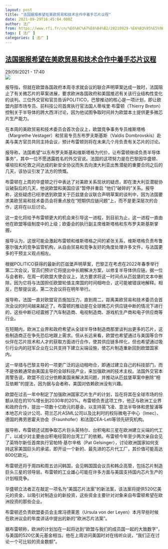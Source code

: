 ```yaml
---
layout: post
title: "法国据报希望在美欧贸易和技术合作中着手芯片议程"
date: 2021-09-29T16:45:04.000Z
author: 法广
from: https://www.rfi.fr/cn/%E6%AC%A7%E6%B4%B2/20210929-%E6%B3%95%E5%9B%BD%E6%8D%AE%E6%8A%A5%E5%B8%8C%E6%9C%9B%E5%9C%A8%E7%BE%8E%E6%AC%A7%E8%B4%B8%E6%98%93%E5%92%8C%E6%8A%80%E6%9C%AF%E5%90%88%E4%BD%9C%E4%B8%AD%E7%9D%80%E6%89%8B%E8%8A%AF%E7%89%87%E8%AE%AE%E7%A8%8B
tags: [ 法广 ]
categories: [ 法广 ]
---
```

<!--1632933904000-->
[法国据报希望在美欧贸易和技术合作中着手芯片议程](https://www.rfi.fr/cn/%E6%AC%A7%E6%B4%B2/20210929-%E6%B3%95%E5%9B%BD%E6%8D%AE%E6%8A%A5%E5%B8%8C%E6%9C%9B%E5%9C%A8%E7%BE%8E%E6%AC%A7%E8%B4%B8%E6%98%93%E5%92%8C%E6%8A%80%E6%9C%AF%E5%90%88%E4%BD%9C%E4%B8%AD%E7%9D%80%E6%89%8B%E8%8A%AF%E7%89%87%E8%AE%AE%E7%A8%8B)
------

<div>
<div>29/09/2021 - 17:40</div><img src="https://s.rfi.fr/media/display/5f33b534-c774-11eb-bd89-005056a98db9/f21fb186c7fade7e7d2cf0c0b412a65df575c7ca.jpg"><div >                    <p>报导指，但就在欧盟各国政府本周寻求就会议的联合声明草案达成一致时，法国阻止了有关微芯片的草案进展，要求欧洲各国政府和美国推迟有关该行业结构性变化的谈判。三位外交官和官员告诉POLITICO，巴黎推动的核心是一项计划，即让欧盟内部市场专员、前科技公司首席执行官法国人蒂埃里·布雷顿（Thierry Breton）控制关于半导体的跨大西洋讨论，因为他试图争取时间并为欧盟本土提供更多微芯片生产能力。</p><p>在本周的美欧贸易和技术委员会首次会议上，欧盟竞争事务专员维斯塔格（Margrethe Vestager）和贸易专员东布罗夫斯基斯（Valdis Dombrovskis）赴美与美方官员共同主持会议，预计布雷顿则将在未来几个月负责有关芯片的讨论。</p><p>报导称，法国希望“以东布罗夫斯基和维斯塔格为代价，让布雷顿继续负责半导体事务”，其中一位不愿透露姓名的外交官说。法国的这项努力是在巴黎因华盛顿、堪培拉和伦敦之间达成的新安全协议而失去向澳大利亚出售潜艇的重要合同之后的几天，该协议引发了法方的愤慨。</p><p>布雷顿在上周的华盛顿之行中表达了对美欧关系现状的疑虑，即在澳大利亚潜艇协议破裂后的几天，他说欧盟和美国应该“暂停并重启 ”他们“破碎的”关系。报导称，这些疑虑已经渗透到欧盟关于匹兹堡会议联合声明草案的谈判中，因为法国要求美欧贸易和技术委员会将重点放在“短期供应链问题”上，而不是更深层次的合作，这将在以后讨论。</p><p>这一变化将给予布雷顿更大的机会来引导这一进程，到目前为止，这一进程一直由他在欧盟等级制度中的上级；欧委会的执行副主席维斯塔格和东布罗夫斯基斯掌握。</p><p>报导认为，这很可能会激起布雷顿和维斯塔格之间的紧张关系，维斯塔格负责布鲁塞尔强大的竞争监管机构，从自由贸易和竞争友好的角度处理许多文件，与法国更多的干预主义观点相左。</p><p>根据POLITICO获得的最新的匹兹堡声明草案，巴黎正在考虑在2022年春季举行第二次会议，官员们预计它将提出中长期解决方案，以修复半导体供应链。据一位与会者称，在周一的欧盟大使会议上，法方要求将这一时间点从匹兹堡的文本中删除，因为它将与法国担任欧盟轮值主席国的时间相吻合，这可能被错误地解释。相反，巴黎提议说，第二次会议将在明年举行。</p><p>报导称，法国一直对欧盟官员施加压力，直到周二，距离美欧贸易和技术委员会首次会议的时间越来越近了。布雷顿的推动是在全球微芯片供应链中断的情况下进行的，这些中断已经震撼了汽车制造商、电视制造商、游戏机生产商和电子供应商等行业。</p><p>在短期内，欧洲工业界和政府希望从全球半导体制造商那里谈判出更多的芯片，这些制造商正在争先恐后地跟上需求。但从长远来看，欧盟也希望通过与美国等合作伙伴在芯片技术和人才的获取方面进行合作，使其供应链多样化，但也希望通过吸引行业内的冠军企业在公共支持下建立尖端设施，使芯片制造重新回到欧盟国家内。</p><p>这一举措与巴黎主导的一项更广泛的运动相吻合，即通过建立自己的科技部门，而不是依赖通常由美国主导的全球科技产业，来加强欧洲的技术主权。法国外交官本周警告说，欧盟不应过分依赖美国来解决其问题，并推动从匹兹堡草案中删除“相互依赖”的提法，因为据与会者称，美国对依赖欧洲没有兴趣。</p><p>欧盟在过去一年中制定了加强欧洲国家芯片生产的计划，旨在将其在全球市场的份额从现在的10%增长到2030年的20%。布雷顿负责这项工作，他正与欧洲工业界和政府合作，提出一项数十亿欧元的基金，以支持英飞凌、意法半导体和恩智浦等本地芯片设计公司、荷兰芯片ASML公司以及比利时的校际微电子中心（Imec）、德国的弗劳恩霍夫协会（Fraunhofer）和法国CEA-Leti等领先研究机构。</p><p>报导称，布雷顿还试图争取芯片巨头英特尔、台积电和三星在欧洲建立尖端的代工厂，以减少对主要由台积电经营的台湾工厂的依赖。布雷顿今年至少两次亲自会见了英特尔新任首席执行官帕特·基尔辛格（Pat Gelsinger），讨论欧洲国家如何支持这家美国巨头的承诺，即开设一个新的、最先进的芯片代工厂，其价值可能高达800亿欧元。</p><p>布雷顿还将于周四和周五访问韩国，会见韩国国会议员和韩企高管，包括芯片制造巨头三星的领导层。布雷顿的工业雄心可能在许多方面与美国支持国内芯片生产的计划相竞争。</p><p>华盛顿立法者正在敲定一项名为“美国芯片法案”的新法案，该法案将提供520亿美元的资金，以吸引对制造业的新投资，这些资金主要针对对象来自布雷顿希望在欧洲投资的那些企业。</p><p>布雷顿还负责欧盟委员会主席冯德莱恩（Ursula von der Leyen）本月早些时候在欧洲议会的年度讲话中提出的新的“欧洲芯片法案”。</p><p>据布雷顿称，欧洲的计划加在一起将达到“欧盟与我们的成员国一起的大致数字”，与美国的520亿美元基金相当。他在上周访问美国时对在线听众说，“我们正在讨论一个可比较的资金数额”。</p>                                            <div data-selfpromo-newsletter>    </div>    <div data-selfpromo-app>    </div>                </div>
</div>
